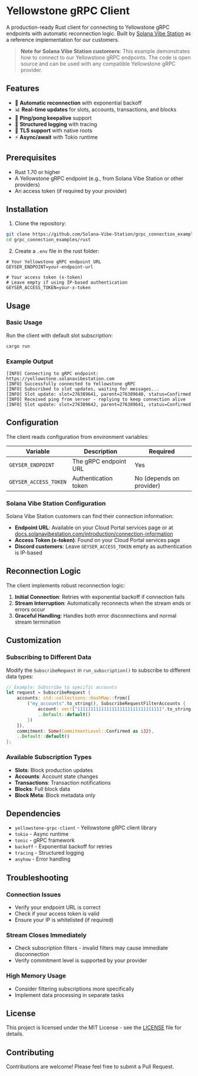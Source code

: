 # Yellowstone gRPC Client

A production-ready Rust client for connecting to Yellowstone gRPC endpoints with automatic reconnection logic. Built by [Solana Vibe Station](https://solanavibestation.com) as a reference implementation for our customers.

> **Note for Solana Vibe Station customers**: This example demonstrates how to connect to our Yellowstone gRPC endpoints. The code is open source and can be used with any compatible Yellowstone gRPC provider.

## Features

- 🔄 **Automatic reconnection** with exponential backoff
- 📊 **Real-time updates** for slots, accounts, transactions, and blocks
- 🏓 **Ping/pong keepalive** support
- 📝 **Structured logging** with tracing
- 🔐 **TLS support** with native roots
- ⚡ **Async/await** with Tokio runtime

## Prerequisites

- Rust 1.70 or higher
- A Yellowstone gRPC endpoint (e.g., from Solana Vibe Station or other providers)
- An access token (if required by your provider)

## Installation

1. Clone the repository:
```bash
git clone https://github.com/Solana-Vibe-Station/grpc_connection_examples
cd grpc_connection_examples/rust
```

2. Create a `.env` file in the rust folder:
```env
# Your Yellowstone gRPC endpoint URL
GEYSER_ENDPOINT=your-endpoint-url

# Your access token (x-token)
# Leave empty if using IP-based authentication
GEYSER_ACCESS_TOKEN=your-x-token
```

## Usage

### Basic Usage

Run the client with default slot subscription:
```bash
cargo run
```

### Example Output
```
[INFO] Connecting to gRPC endpoint: https://yellowstone.solanavibestation.com
[INFO] Successfully connected to Yellowstone gRPC
[INFO] Subscribed to slot updates, waiting for messages...
[INFO] Slot update: slot=276389641, parent=276389640, status=Confirmed
[INFO] Received ping from server - replying to keep connection alive
[INFO] Slot update: slot=276389642, parent=276389641, status=Confirmed
```

## Configuration

The client reads configuration from environment variables:

| Variable | Description | Required |
|----------|-------------|----------|
| `GEYSER_ENDPOINT` | The gRPC endpoint URL | Yes |
| `GEYSER_ACCESS_TOKEN` | Authentication token | No (depends on provider) |

### Solana Vibe Station Configuration

Solana Vibe Station customers can find their connection information:
- **Endpoint URL**: Available on your Cloud Portal services page or at [docs.solanavibestation.com/introduction/connection-information](https://docs.solanavibestation.com/introduction/connection-information)
- **Access Token (x-token)**: Found on your Cloud Portal services page
- **Discord customers**: Leave `GEYSER_ACCESS_TOKEN` empty as authentication is IP-based

## Reconnection Logic

The client implements robust reconnection logic:

1. **Initial Connection**: Retries with exponential backoff if connection fails
2. **Stream Interruption**: Automatically reconnects when the stream ends or errors occur
3. **Graceful Handling**: Handles both error disconnections and normal stream termination

## Customization

### Subscribing to Different Data

Modify the `SubscribeRequest` in `run_subscription()` to subscribe to different data types:

```rust
// Example: Subscribe to specific accounts
let request = SubscribeRequest {
    accounts: std::collections::HashMap::from([
        ("my_accounts".to_string(), SubscribeRequestFilterAccounts {
            account: vec!["11111111111111111111111111111111".to_string()],
            ..Default::default()
        })
    ]),
    commitment: Some(CommitmentLevel::Confirmed as i32),
    ..Default::default()
};
```

### Available Subscription Types

- **Slots**: Block production updates
- **Accounts**: Account state changes
- **Transactions**: Transaction notifications
- **Blocks**: Full block data
- **Block Meta**: Block metadata only

## Dependencies

- `yellowstone-grpc-client` - Yellowstone gRPC client library
- `tokio` - Async runtime
- `tonic` - gRPC framework
- `backoff` - Exponential backoff for retries
- `tracing` - Structured logging
- `anyhow` - Error handling

## Troubleshooting

### Connection Issues
- Verify your endpoint URL is correct
- Check if your access token is valid
- Ensure your IP is whitelisted (if required)

### Stream Closes Immediately
- Check subscription filters - invalid filters may cause immediate disconnection
- Verify commitment level is supported by your provider

### High Memory Usage
- Consider filtering subscriptions more specifically
- Implement data processing in separate tasks

## License

This project is licensed under the MIT License - see the [LICENSE](../LICENSE) file for details.

## Contributing

Contributions are welcome! Please feel free to submit a Pull Request.